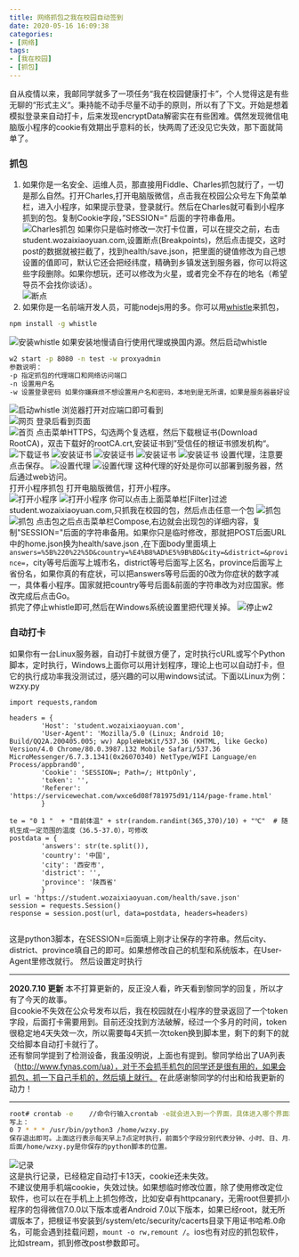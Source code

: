 ```yaml
---
title: 网络抓包之我在校园自动签到
date: 2020-05-16 16:09:38
categories:
- [网络]
tags:
- [我在校园]
- [抓包]
---
```


自从疫情以来，我邮同学就多了一项任务“我在校园健康打卡”，个人觉得这是有些无聊的“形式主义“。秉持能不动手尽量不动手的原则，所以有了下文。开始是想着模拟登录来自动打卡，后来发现encryptData解密实在有些困难。偶然发现微信电脑版小程序的cookie有效期出乎意料的长，快两周了还没见它失效，那下面就简单了。  
### 抓包  
1. 如果你是一名安全、运维人员，那直接用Fiddle、Charles抓包就行了，一切是那么自然。打开Charles,打开电脑版微信，点击我在校园公众号左下角菜单栏，进入小程序，如果提示登录，登录就行。然后在Charles就可看到小程序抓到的包。复制Cookie字段，”SESSION=“ 后面的字符串备用。 
![Charles抓包](/images/20200516154710.png)
如果你只是临时修改一次打卡位置，可以在提交之前，右击student.wozaixiaoyuan.com,设置断点(Breakpoints)，然后点击提交，这时post的数据就被拦截了，找到health/save.json，把里面的键值修改为自己想设置的值即可，默认它还会把经纬度，精确到乡镇发送到服务器，你可以将这些字段删除。如果你想玩，还可以修改为火星，或者完全不存在的地名（希望导员不会找你谈话）。  
![断点](/images/20200516154849.png)
2. 如果你是一名前端开发人员，可能nodejs用的多。你可以用[whistle](https://github.com/avwo/whistle/blob/master/README-zh_CN.md)来抓包，  
```Bash  
npm install -g whistle  
```
![安装whistle](/images/20200516143534.png)
如果安装地慢请自行使用代理或换国内源。然后启动whistle  
```Bash 
w2 start -p 8080 -n test -w proxyadmin  
参数说明：
-p 指定抓包的代理端口和网络访问端口  
-n 设置用户名  
-w 设置登录密码 如果你嫌麻烦不想设置用户名和密码，本地到是无所谓，如果是服务器最好设置。
```
![启动whistle](/images/20200516144437.png)
浏览器打开对应端口即可看到  
![网页](/images/20200516144506.png)
登录后看到页面  
![首页](/images/20200516145057.png)
点击菜单HTTPS，勾选两个复选框，然后下载根证书(Download RootCA)，双击下载好的rootCA.crt,安装证书到”受信任的根证书颁发机构“。  
![下载证书](/images/20200516152614.png)
![安装证书](/images/20200516152759.png)
![安装证书](/images/20200516152817.png)
![安装证书](/images/20200516152840.png)
![安装证书](/images/20200516152913.png)
设置代理，注意要点击保存。
![设置代理](/images/20200516153012.png)
![设置代理](/images/20200516153126.png)
这种代理的好处是你可以部署到服务器，然后通过web访问。  
打开小程序抓包 
打开电脑版微信，打开小程序。  
![打开小程序](/images/20200516153303.png)
![打开小程序](/images/20200516153716.png)
你可以点击上面菜单栏[Filter]过滤student.wozaixiaoyuan.com,只抓我在校园的包，然后点击任意一个包 
![抓包](/images/20200516153744.png)
![抓包](/images/20200516154059.png)
点击包之后点击菜单栏Compose,右边就会出现包的详细内容，复制"SESSION="后面的字符串备用。如果你只是临时修改，那就把POST后面URL中的home.json换为health/save.json ,在下面body里面填上`answers=%5B%220%22%5D&country=%E4%B8%AD%E5%9B%BD&city=&district=&province=`，city等号后面写上城市名，district等号后面写上区名，province后面写上省份名，如果你真的有症状，可以把answers等号后面的0改为你症状的数字减一，具体看小程序。国家就把country等号后面&前面的字符串改为对应国家。修改完成后点击Go。  
抓完了停止whistle即可,然后在Windows系统设置里把代理关掉。
![停止w2](/images/20200516154359.png)  

### 自动打卡 

如果你有一台Linux服务器，自动打卡就很方便了，定时执行cURL或写个Python脚本，定时执行，Windows上面你可以用计划程序，理论上也可以自动打卡，但它的执行成功率我没测试过，感兴趣的可以用windows试试。下面以Linux为例：  
wzxy.py  
```Python3
import requests,random

headers = {
        'Host': 'student.wozaixiaoyuan.com',
        'User-Agent': 'Mozilla/5.0 (Linux; Android 10; Build/QQ2A.200405.005; wv) AppleWebKit/537.36 (KHTML, like Gecko) Version/4.0 Chrome/80.0.3987.132 Mobile Safari/537.36 MicroMessenger/6.7.3.1341(0x26070340) NetType/WIFI Language/en Process/appbrand0',
        'Cookie': 'SESSION=; Path=/; HttpOnly',
        'token': '',
        'Referer': 'https://servicewechat.com/wxce6d08f781975d91/114/page-frame.html'
        }

te = "0 1 "  + "目前体温" + str(random.randint(365,370)/10) + "℃"  # 随机生成一定范围的温度（36.5-37.0），可修改
postdata = {
        'answers': str(te.split()),
        'country': '中国',
        'city': '西安市',
        'district': '',
        'province': '陕西省'
        }
url = 'https://student.wozaixiaoyuan.com/health/save.json'
session = requests.Session()
response = session.post(url, data=postdata, headers=headers)


```

这是python3脚本，在SESSION=后面填上刚才让保存的字符串。然后city、district、province填自己的即可。如果想修改自己的机型和系统版本，在User-Agent里修改就行。 
然后设置定时执行  
***
**2020.7.10 更新**
本不打算更新的，反正没人看，昨天看到黎同学的回复，所以才有了今天的故事。  
自cookie不失效在公众号发布以后，我在校园就在小程序的登录返回了一个token字段，后面打卡需要用到。目前还没找到方法破解，经过一个多月的时间，token很稳定地4天失效一次，所以需要每4天抓一次token换到脚本里，剩下的剩下的就交给脚本自动打卡就行了。  
还有黎同学提到了检测设备，我虽没明说，上面也有提到。黎同学给出了UA列表（http://www.fynas.com/ua），对于不会抓手机包的同学还是很有用的，如果会抓包，抓一下自己手机的，然后填上就行。
在此感谢黎同学的付出和给我更新的动力！
***

```Bash
root# crontab -e    //命令行输入crontab -e就会进入到一个界面，具体进入哪个界面和你设置有关，你设置的vim编辑器进入的就是vim，设置的nano就是nano。  
写上：
0 7 * * * /usr/bin/python3 /home/wzxy.py  
保存退出即可。上面这行表示每天早上7点定时执行，前面5个字段分别代表分钟、小时、日、月、周。
后面/home/wzxy.py是你保存的python脚本的位置。
```

![记录](/images/20200516155643.png)  
这是执行记录，已经稳定自动打卡13天，cookie还未失效。  
不建议使用手机端cookie，失效过快。如果想临时修改位置，除了使用修改定位软件，也可以在在手机上上抓包修改，比如安卓有httpcanary，无需root但要抓小程序的包得微信7.0.0以下版本或者Android 7.0以下版本，如果已经root，就无所谓版本了，把根证书安装到/system/etc/security/cacerts目录下用证书哈希.0命名，可能会遇到挂载问题，`mount -o rw,remount /`。ios也有对应的抓包软件，比如stream，抓到修改post参数即可。
